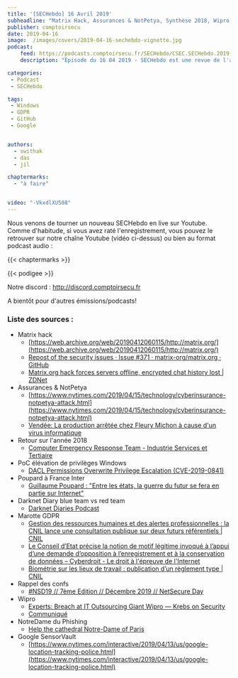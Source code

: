 ```yaml
---
title: '[SECHebdo] 16 Avril 2019'
subheadline: "Matrix Hack, Assurances & NotPetya, Synthèse 2018, Wipro, Notre-Dame du phishing, Google SensorVault, Conférences, etc."
publisher: comptoirsecu
date: 2019-04-16
image:  /images/covers/2019-04-16-sechebdo-vignette.jpg
podcast:
    feed: https://podcasts.comptoirsecu.fr/SECHebdo/CSEC.SECHebdo.2019-04-16.mp3
    description: "Épisode du 16 04 2019 - SECHebdo est une revue de l'actualité cybersécurité réalisée en live sur Youtube, généralement le mardi soir."

categories:
 - Podcast
 - SECHebdo

tags:
 - Windows
 - GDPR
 - GitHub
 - Google


authors:
  - swithak
  - das
  - jil

chaptermarks:
  - "à faire"


video: "-VkxdlXU508"
---
```


Nous venons de tourner un nouveau SECHebdo en live sur Youtube. Comme d'habitude, si vous avez raté l'enregistrement, vous pouvez le retrouver sur notre chaîne Youtube (vidéo ci-dessus) ou bien au format podcast audio :

{{< chaptermarks >}}

{{< podigee >}}

Notre discord : <http://discord.comptoirsecu.fr>

A bientôt pour d'autres émissions/podcasts!

### Liste des sources :

*  Matrix hack
	* [https://web.archive.org/web/20190412060115/http://matrix.org/](https://web.archive.org/web/20190412060115/http://matrix.org/)
	* [Repost of the security issues · Issue #371 · matrix-org/matrix.org · GitHub](https://github.com/matrix-org/matrix.org/issues/371)
	* [Matrix.org hack forces servers offline, encrypted chat history lost | ZDNet](https://www.zdnet.com/article/matrix-hack-forces-servers-offline-user-credentials-leaked/)
*  Assurances & NotPetya
	* [https://www.nytimes.com/2019/04/15/technology/cyberinsurance-notpetya-attack.html](https://www.nytimes.com/2019/04/15/technology/cyberinsurance-notpetya-attack.html)
	* [Vendée: La production arrêtée chez Fleury Michon à cause d'un virus informatique](https://www.20minutes.fr/societe/2497435-20190415-vendee-production-arretee-chez-fleury-michon-cause-virus-informatique)
*  Retour sur l'année 2018
	* [Computer Emergency Response Team - Industrie Services et Tertiaire](https://www.cert-ist.com/public/fr/SO_detail?format=html&code=bilan2018)
*  PoC élévation de privilèges Windows
	* [DACL Permissions Overwrite Privilege Escalation (CVE-2019-0841)](https://krbtgt.pw/dacl-permissions-overwrite-privilege-escalation-cve-2019-0841/)
*  Poupard à France Inter
	* [Guillaume Poupard : "Entre les états, la guerre du futur se fera en partie sur Internet"](https://www.franceinter.fr/emissions/l-invite-de-7h50/l-invite-de-7h50-15-avril-2019)
*  Darknet Diary blue team vs red team
	* [Darknet Diaries Podcast](https://darknetdiaries.com)
*  Marotte GDPR
	* [Gestion des ressources humaines et des alertes professionnelles : la CNIL lance une consultation publique sur deux futurs référentiels | CNIL](https://www.cnil.fr/fr/gestion-des-ressources-humaines-et-des-alertes-professionnelles-la-cnil-lance-une-consultation)
	* [Le Conseil d’Etat précise la notion de motif légitime invoqué à l’appui d’une demande d’opposition à l’enregistrement et à la conservation de données – Cyberdroit - Le droit à l'épreuve de l'Internet](http://www.cyberdroit.fr/2019/04/le-conseil-detat-precise-la-notion-de-motif-legitime-invoque-a-lappui-dune-demande-dopposition-a-lenregistrement-et-a-la-conservation-de-donnees/)
	* [Biométrie sur les lieux de travail : publication d’un règlement type | CNIL](https://www.cnil.fr/fr/biometrie-sur-les-lieux-de-travail-publication-dun-reglement-type)
* Rappel des confs
	* [#NSD19 // 7ème Edition // Décembre 2019 // NetSecure Day](https://www.netsecure-day.fr/)
*  Wipro
	* [Experts: Breach at IT Outsourcing Giant Wipro —  Krebs on Security](https://krebsonsecurity.com/2019/04/experts-breach-at-it-outsourcing-giant-wipro/)
	* [Communiqué](https://pbs.twimg.com/media/D4Q7pBvUEAERjT8.jpg)
*  NotreDame du Phishing
	* [Help the cathedral Notre-Dame of Paris](https://don.fondation-patrimoine.org/SauvonsNotreDame/~my-donation)
*  Google SensorVault
	* [https://www.nytimes.com/interactive/2019/04/13/us/google-location-tracking-police.html](https://www.nytimes.com/interactive/2019/04/13/us/google-location-tracking-police.html)
